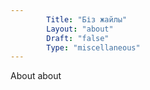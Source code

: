 ```yaml
---
        Title: "Біз жайлы"
        Layout: "about"
        Draft: "false"
        Type: "miscellaneous"
---
```


About about